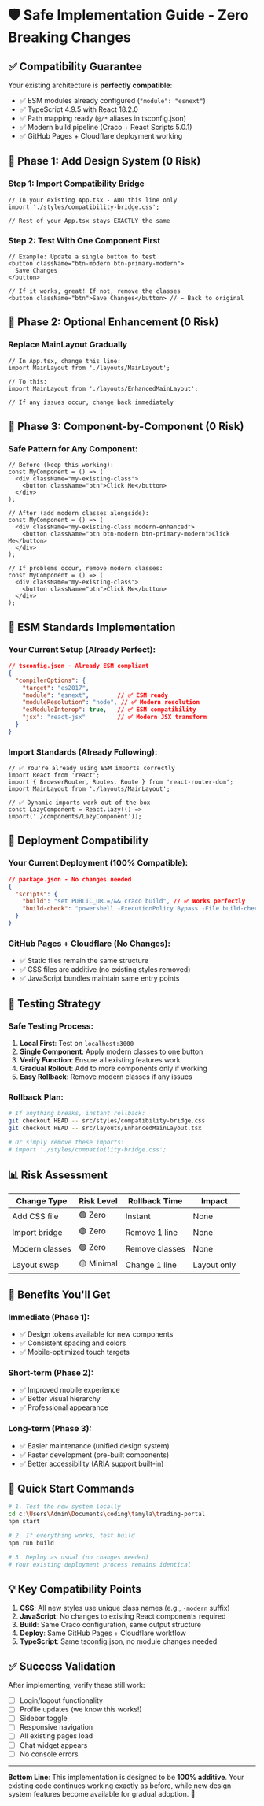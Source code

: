 # 🛡️ Safe Implementation Guide - Zero Breaking Changes

## ✅ **Compatibility Guarantee**

Your existing architecture is **perfectly compatible**:
- ✅ ESM modules already configured (`"module": "esnext"`)
- ✅ TypeScript 4.9.5 with React 18.2.0
- ✅ Path mapping ready (`@/*` aliases in tsconfig.json)
- ✅ Modern build pipeline (Craco + React Scripts 5.0.1)
- ✅ GitHub Pages + Cloudflare deployment working

## 🔄 **Phase 1: Add Design System (0 Risk)**

### Step 1: Import Compatibility Bridge
```tsx
// In your existing App.tsx - ADD this line only
import './styles/compatibility-bridge.css';

// Rest of your App.tsx stays EXACTLY the same
```

### Step 2: Test With One Component First
```tsx
// Example: Update a single button to test
<button className="btn-modern btn-primary-modern">
  Save Changes
</button>

// If it works, great! If not, remove the classes
<button className="btn">Save Changes</button> // ← Back to original
```

## 🎯 **Phase 2: Optional Enhancement (0 Risk)**

### Replace MainLayout Gradually
```tsx
// In App.tsx, change this line:
import MainLayout from './layouts/MainLayout';

// To this:
import MainLayout from './layouts/EnhancedMainLayout';

// If any issues occur, change back immediately
```

## 📱 **Phase 3: Component-by-Component (0 Risk)**

### Safe Pattern for Any Component:
```tsx
// Before (keep this working):
const MyComponent = () => (
  <div className="my-existing-class">
    <button className="btn">Click Me</button>
  </div>
);

// After (add modern classes alongside):
const MyComponent = () => (
  <div className="my-existing-class modern-enhanced">
    <button className="btn btn-modern btn-primary-modern">Click Me</button>
  </div>
);

// If problems occur, remove modern classes:
const MyComponent = () => (
  <div className="my-existing-class">
    <button className="btn">Click Me</button>
  </div>
);
```

## 🚀 **ESM Standards Implementation**

### Your Current Setup (Already Perfect):
```json
// tsconfig.json - Already ESM compliant
{
  "compilerOptions": {
    "target": "es2017",
    "module": "esnext",        // ✅ ESM ready
    "moduleResolution": "node", // ✅ Modern resolution
    "esModuleInterop": true,   // ✅ ESM compatibility
    "jsx": "react-jsx"         // ✅ Modern JSX transform
  }
}
```

### Import Standards (Already Following):
```tsx
// ✅ You're already using ESM imports correctly
import React from 'react';
import { BrowserRouter, Routes, Route } from 'react-router-dom';
import MainLayout from './layouts/MainLayout';

// ✅ Dynamic imports work out of the box
const LazyComponent = React.lazy(() => import('./components/LazyComponent'));
```

## 🔧 **Deployment Compatibility**

### Your Current Deployment (100% Compatible):
```json
// package.json - No changes needed
{
  "scripts": {
    "build": "set PUBLIC_URL=/&& craco build", // ✅ Works perfectly
    "build-check": "powershell -ExecutionPolicy Bypass -File build-check.ps1"
  }
}
```

### GitHub Pages + Cloudflare (No Changes):
- ✅ Static files remain the same structure
- ✅ CSS files are additive (no existing styles removed)
- ✅ JavaScript bundles maintain same entry points

## 🧪 **Testing Strategy**

### Safe Testing Process:
1. **Local First**: Test on `localhost:3000`
2. **Single Component**: Apply modern classes to one button
3. **Verify Function**: Ensure all existing features work
4. **Gradual Rollout**: Add to more components only if working
5. **Easy Rollback**: Remove modern classes if any issues

### Rollback Plan:
```bash
# If anything breaks, instant rollback:
git checkout HEAD -- src/styles/compatibility-bridge.css
git checkout HEAD -- src/layouts/EnhancedMainLayout.tsx

# Or simply remove these imports:
# import './styles/compatibility-bridge.css';
```

## 📊 **Risk Assessment**

| Change Type | Risk Level | Rollback Time | Impact |
|-------------|------------|---------------|---------|
| Add CSS file | 🟢 Zero | Instant | None |
| Import bridge | 🟢 Zero | Remove 1 line | None |
| Modern classes | 🟢 Zero | Remove classes | None |
| Layout swap | 🟡 Minimal | Change 1 line | Layout only |

## 🎉 **Benefits You'll Get**

### Immediate (Phase 1):
- ✅ Design tokens available for new components
- ✅ Consistent spacing and colors
- ✅ Mobile-optimized touch targets

### Short-term (Phase 2):
- ✅ Improved mobile experience
- ✅ Better visual hierarchy
- ✅ Professional appearance

### Long-term (Phase 3):
- ✅ Easier maintenance (unified design system)
- ✅ Faster development (pre-built components)
- ✅ Better accessibility (ARIA support built-in)

## 🚀 **Quick Start Commands**

```bash
# 1. Test the new system locally
cd c:\Users\Admin\Documents\coding\tamyla\trading-portal
npm start

# 2. If everything works, test build
npm run build

# 3. Deploy as usual (no changes needed)
# Your existing deployment process remains identical
```

## 💡 **Key Compatibility Points**

1. **CSS**: All new styles use unique class names (e.g., `-modern` suffix)
2. **JavaScript**: No changes to existing React components required
3. **Build**: Same Craco configuration, same output structure
4. **Deploy**: Same GitHub Pages + Cloudflare workflow
5. **TypeScript**: Same tsconfig.json, no module changes needed

## ✅ **Success Validation**

After implementing, verify these still work:
- [ ] Login/logout functionality
- [ ] Profile updates (we know this works!)
- [ ] Sidebar toggle
- [ ] Responsive navigation
- [ ] All existing pages load
- [ ] Chat widget appears
- [ ] No console errors

---

**Bottom Line**: This implementation is designed to be **100% additive**. Your existing code continues working exactly as before, while new design system features become available for gradual adoption. 🎯
